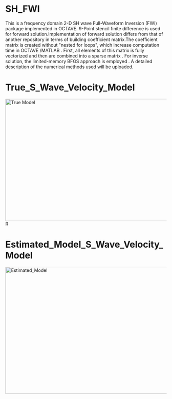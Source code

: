 # SH_FWI
This is a  frequency domain 2-D SH wave  Full-Waveform Inversion (FWI) package implemented in OCTAVE. 9-Point stencil finite difference is used for forward solution.Implementation of forward solution differs from that of another repository in terms of building coefficient matrix.The coefficient matrix is created without "nested for loops", which increase computation time  in OCTAVE /MATLAB . First, all elements of this matrix is fully vectorized  and then are combined into a sparse matrix . For inverse solution, the limited-memory BFGS approach is employed . A detailed description of the numerical methods used  will be uploaded.

# True_S_Wave_Velocity_Model
<img width="753" height="381" alt="True Model" src="https://github.com/user-attachments/assets/b013d866-d75a-421c-962f-c249d128e51e" />R

# Estimated_Model_S_Wave_Velocity_Model

<img width="773" height="396" alt="Estimated_Model" src="https://github.com/user-attachments/assets/2d6a7859-f797-4b72-9395-8f8d731a21cf" />
